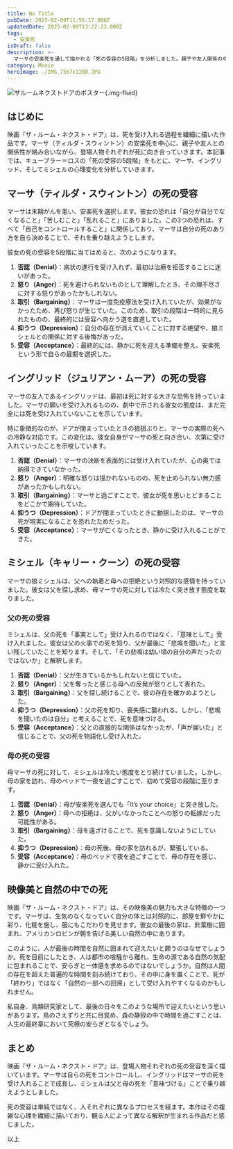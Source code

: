 ```yaml
---
title: No Title
pubDate: 2025-02-09T11:55:17.000Z
updatedDate: 2025-02-09T13:22:23.000Z
tags:
  - 安楽死
isDraft: false
description: >-
  マーサの安楽死を通して描かれる「死の受容の5段階」を分析しました。親子や友人関係の中で、登場人物それぞれが死と向き合い、異なる形で受け入れていくさまがよくわかりました。また、映像美の魅力にも注目。生気を失う身体とは対照的に彩られた部屋や衣装、そして最後の家は自然の中の静寂に包まれ、アメリカンロビンが朝を告げる。なぜ人は最期に自然を求めるのか、その理由についても考察。
category: Movie
heroImage: ./IMG_7567x1200.JPG
---
```


![ザルームネクストドアのポスター](https://object-storage.tyo2.conoha.io/v1/nc_.../blog-astro-assets/IMG_7567x1200.JPG){.img-fluid}

## はじめに

映画『ザ・ルーム・ネクスト・ドア』は、死を受け入れる過程を繊細に描いた作品です。マーサ（ティルダ・スウィントン）の安楽死を中心に、親子や友人との関係性が絡み合いながら、登場人物それぞれが死に向き合っていきます。本記事では、キューブラー＝ロスの「死の受容の5段階」をもとに、マーサ、イングリッド、そしてミシェルの心理変化を分析していきます。 

## マーサ（ティルダ・スウィントン）の死の受容

マーサは末期がんを患い、安楽死を選択します。彼女の恐れは「自分が自分でなくなること」「苦しむこと」「乱れること」にありました。この3つの恐れは、すべて「自己をコントロールすること」に関係しており、マーサは自分の死のあり方を自ら決めることで、それを乗り越えようとします。

彼女の死の受容を5段階に当てはめると、次のようになります。

1. **否認（Denial）**：病状の進行を受け入れず、最初は治療を拒否することに迷いがあった。
2. **怒り（Anger）**：死を避けられないものとして理解したとき、その理不尽さに対する怒りがあったかもしれない。
3. **取引（Bargaining）**：マーサは一度免疫療法を受け入れていたが、効果がなかったため、再び怒りが生じていた。このため、取引の段階は一時的に見られたものの、最終的には受容へ向かう道を直進していた。
4. **抑うつ（Depression）**：自分の存在が消えていくことに対する絶望や、娘ミシェルとの関係に対する後悔があった。
5. **受容（Acceptance）**：最終的には、静かに死を迎える準備を整え、安楽死という形で自らの最期を選択した。

## イングリッド（ジュリアン・ムーア）の死の受容

マーサの友人であるイングリッドは、最初は死に対する大きな恐怖を持っていました。マーサの願いを受け入れるものの、劇中で示される彼女の態度は、まだ完全には死を受け入れていないことを示しています。

特に象徴的なのが、ドアが閉まっていたときの狼狽ぶりと、マーサの実際の死への冷静な対応です。この変化は、彼女自身がマーサの死と向き合い、次第に受け入れていったことを示唆しています。

1. **否認（Denial）**：マーサの決断を表面的には受け入れていたが、心の奥では納得できていなかった。
2. **怒り（Anger）**：明確な怒りは描かれないものの、死を止められない無力感があったかもしれない。
3. **取引（Bargaining）**：マーサと過ごすことで、彼女が死を思いとどまることをどこかで期待していた。
4. **抑うつ（Depression）**：ドアが閉まっていたときに動揺したのは、マーサの死が現実になることを恐れたためだった。
5. **受容（Acceptance）**：マーサが亡くなったとき、静かに受け入れることができた。

## ミシェル（キャリー・クーン）の死の受容

マーサの娘ミシェルは、父への執着と母への拒絶という対照的な感情を持っていました。彼女は父を探し求め、母マーサの死に対しては冷たく突き放す態度を取りました。

### 父の死の受容

ミシェルは、父の死を「事実として」受け入れるのではなく、「意味として」受け入れました。彼女は父の火事での死を知り、父が最後に「悲鳴を聞いた」と言い残していたことを知ります。そして、「その悲鳴は幼い頃の自分の声だったのではないか」と解釈します。

1. **否認（Denial）**：父が生きているかもしれないと信じていた。
2. **怒り（Anger）**：父を奪ったと感じる母への反発が怒りとして表れた。
3. **取引（Bargaining）**：父を探し続けることで、彼の存在を確かめようとした。
4. **抑うつ（Depression）**：父の死を知り、喪失感に襲われる。しかし、「悲鳴を聞いたのは自分」と考えることで、死を意味づける。
5. **受容（Acceptance）**：父との直接的な関係はなかったが、「声が届いた」と信じることで、父の死を物語化し受け入れた。

### 母の死の受容

母マーサの死に対して、ミシェルは冷たい態度をとり続けていました。しかし、母の家を訪れ、母のベッドで一夜を過ごすことで、初めて受容の段階に至ります。

1. **否認（Denial）**：母が安楽死を選んでも「It’s your choice」と突き放した。
2. **怒り（Anger）**：母への拒絶は、父がいなかったことへの怒りの転嫁だった可能性がある。
3. **取引（Bargaining）**：母を遠ざけることで、死を意識しないようにしていた。
4. **抑うつ（Depression）**：母の死後、母の家を訪れるが、緊張している。
5. **受容（Acceptance）**：母のベッドで夜を過ごすことで、母の存在を感じ、静かに受け入れた。

## 映像美と自然の中での死

映画『ザ・ルーム・ネクスト・ドア』は、その映像美の魅力も大きな特徴の一つです。マーサは、生気のなくなっていく自分の体とは対照的に、部屋を鮮やかに彩り、化粧を施し、服にもこだわりを見せます。彼女の最後の家は、針葉樹に囲まれ、アメリカンロビンが朝を告げる美しい自然の中にあります。

このように、人が最後の時間を自然に囲まれて迎えたいと願うのはなぜでしょうか。死を目前にしたとき、人は都市の喧騒から離れ、生命の源である自然の気配に包まれることで、安らぎと一体感を求めるのではないでしょうか。自然は人間の存在を超えた普遍的な時間を刻み続けており、その中に身を置くことで、死が「終わり」ではなく「自然の一部への回帰」として受け入れやすくなるのかもしれません。

私自身、鳥類研究家として、最後の日々をこのような場所で迎えたいという思いがあります。鳥のさえずりと共に目覚め、森の静寂の中で時間を過ごすことは、人生の最終章において究極の安らぎとなるでしょう。

## まとめ

映画『ザ・ルーム・ネクスト・ドア』は、登場人物それぞれの死の受容を深く描いています。マーサは自らの死をコントロールし、イングリッドはマーサの死を受け入れることで成長し、ミシェルは父と母の死を「意味づける」ことで乗り越えようとしました。

死の受容は単純ではなく、人それぞれに異なるプロセスを経ます。本作はその複雑な心理を繊細に描いており、観る人によって異なる解釈が生まれる作品だと感じました。


以上

